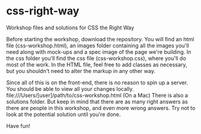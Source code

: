 # css-right-way
Workshop files and solutions for CSS the Right Way

Before starting the workshop, download the repository.
You will find an html file (css-workshop.html), an images folder containing all the images you'll need along with mock-ups and a spec image of the page we're building. In the css folder you'll find the css file (css-workshop.css), where you'll do most of the work. In the HTML file, feel free to add classes as necessary, but you shouldn't need to alter the markup in any other way.

Since all of this is on the front-end, there is no reason to spin up a server. You should be able to view all your changes locally.
file:///Users/[user]/path/to/css-workshop.html (On a Mac)
There is also a solutions folder. But keep in mind that there are as many right answers as there are people in this workshop, and even more wrong answers. Try not to look at the potential solution until you're done.

Have fun!

